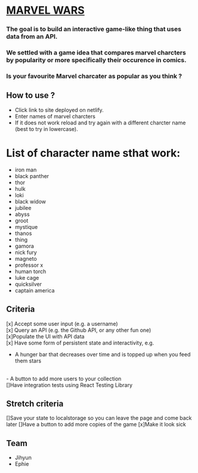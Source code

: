 # [MARVEL WARS](https://marvel-wars.netlify.app/) 
###  The goal is to build an interactive game-like thing that uses data from an API.
###  We settled with a game idea that compares marvel charcters by popularity or more specifically their occurence in comics. 
### Is your favourite Marvel charcater as popular as you think ?


## How to use ?
- Click link to site deployed on netlify.
- Enter names of marvel charcters 
- If it does not work reload and try again with a different charcter name (best to try in lowercase). 

# List of character name sthat work:

- iron man 
- black panther 
- thor
- hulk 
- loki 
- black widow
- jubilee
- abyss
- groot
- mystique
- thanos 
- thing
- gamora 
- nick fury
- magneto 
- professor x 
- human torch 
- luke cage 
- quicksilver
- captain america 

 ## Criteria
[x] Accept some user input (e.g. a username)
<br>
[x] Query an API (e.g. the Github API, or any other fun one)
<br>
[x]Populate the UI with API data
<br>
[x] Have some form of persistent state and interactivity, e.g.
<br>
- A hunger bar that decreases over time and is topped up when you feed them stars
<br>
- A button to add more users to your collection
<br>
[]Have integration tests using React Testing Library


 ## Stretch criteria
[]Save your state to localstorage so you can leave the page and come back later
[]Have a button to add more copies of the game
[x]Make it look sick

## Team
* Jihyun 
* Ephie 
